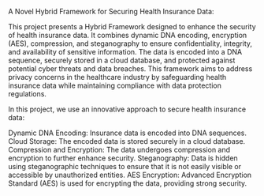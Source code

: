 A Novel Hybrid Framework for Securing Health Insurance Data:


This project presents a Hybrid Framework designed to enhance the security of health insurance data. It combines dynamic DNA encoding, encryption (AES), compression, and steganography to
ensure confidentiality, integrity, and availability of sensitive information. The data is encoded into a DNA sequence, securely stored in a cloud database, and protected against potential 
cyber threats and data breaches. This framework aims to address privacy concerns in the healthcare industry by safeguarding health insurance data while maintaining compliance with data
protection regulations. 

In this project, we use an innovative approach to secure health insurance data:

Dynamic DNA Encoding: Insurance data is encoded into DNA sequences.
Cloud Storage: The encoded data is stored securely in a cloud database.
Compression and Encryption: The data undergoes compression and encryption to further enhance security.
Steganography: Data is hidden using steganographic techniques to ensure that it is not easily visible or accessible by unauthorized entities.
AES Encryption: Advanced Encryption Standard (AES) is used for encrypting the data, providing strong security.
